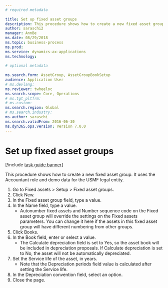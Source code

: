 ```yaml
--- 
# required metadata 
 
title: Set up fixed asset groups
description: This procedure shows how to create a new fixed asset group. 
author: saraschi2
manager: AnnBe 
ms.date: 08/29/2018
ms.topic: business-process 
ms.prod:  
ms.service: dynamics-ax-applications 
ms.technology:  
 
# optional metadata 
 
ms.search.form: AssetGroup, AssetGroupBookSetup   
audience: Application User 
# ms.devlang:  
ms.reviewer: twheeloc
ms.search.scope: Core, Operations 
# ms.tgt_pltfrm:  
# ms.custom:  
ms.search.region: Global
# ms.search.industry: 
ms.author: saraschi
ms.search.validFrom: 2016-06-30 
ms.dyn365.ops.version: Version 7.0.0 
---
```

# Set up fixed asset groups

[!include [task guide banner](../../includes/task-guide-banner.md)]

This procedure shows how to create a new fixed asset group. It uses the Accountant role and demo data for the USMF legal entity.

1. Go to Fixed assets > Setup > Fixed asset groups.
2. Click New.
3. In the Fixed asset group field, type a value.
4. In the Name field, type a value.
    * Autonumber fixed assets and Number sequence code on the Fixed asset group will override the settings on the Fixed assets parameters. You can change it here if the assets in this fixed asset group will have different numbering from other groups.  
5. Click Books.
6. In the Book field, enter or select a value.
    * The Calculate depreciation field is set to Yes, so the asset book will be included in depreciation proposals. If Calculate depreciation is set to No, the asset will not be automatically depreciated.  
7. Set the Service life of the asset, in years.
    * Note that the Depreciation periods field value is calculated after setting the Service life.  
8. In the Depreciation convention field, select an option.
9. Close the page.

